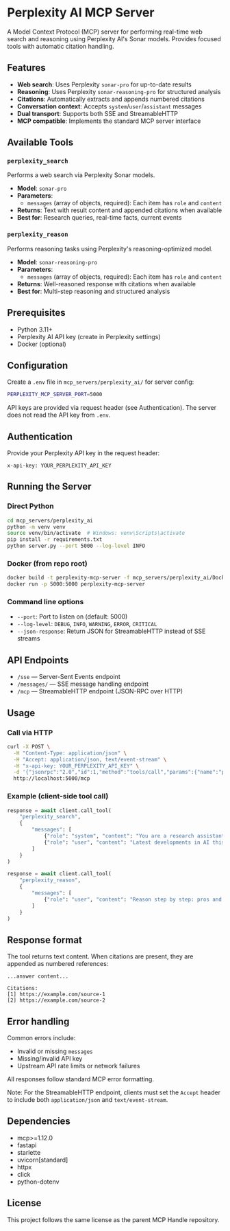 # Perplexity AI MCP Server

A Model Context Protocol (MCP) server for performing real-time web search and reasoning using Perplexity AI's Sonar models. Provides focused tools with automatic citation handling.

## Features

- **Web search**: Uses Perplexity `sonar-pro` for up-to-date results
- **Reasoning**: Uses Perplexity `sonar-reasoning-pro` for structured analysis
- **Citations**: Automatically extracts and appends numbered citations
- **Conversation context**: Accepts `system`/`user`/`assistant` messages
- **Dual transport**: Supports both SSE and StreamableHTTP
- **MCP compatible**: Implements the standard MCP server interface

## Available Tools

### `perplexity_search`
Performs a web search via Perplexity Sonar models.

- **Model**: `sonar-pro`
- **Parameters**:
  - `messages` (array of objects, required): Each item has `role` and `content`
- **Returns**: Text with result content and appended citations when available
- **Best for**: Research queries, real-time facts, current events

### `perplexity_reason`
Performs reasoning tasks using Perplexity's reasoning-optimized model.

- **Model**: `sonar-reasoning-pro`
- **Parameters**:
  - `messages` (array of objects, required): Each item has `role` and `content`
- **Returns**: Well-reasoned response with citations when available
- **Best for**: Multi-step reasoning and structured analysis

## Prerequisites

- Python 3.11+
- Perplexity AI API key (create in Perplexity settings)
- Docker (optional)

## Configuration

Create a `.env` file in `mcp_servers/perplexity_ai/` for server config:

```bash
PERPLEXITY_MCP_SERVER_PORT=5000
```

API keys are provided via request header (see Authentication). The server does not read the API key from `.env`.

## Authentication

Provide your Perplexity API key in the request header:

```
x-api-key: YOUR_PERPLEXITY_API_KEY
```

## Running the Server

### Direct Python

```bash
cd mcp_servers/perplexity_ai
python -m venv venv
source venv/bin/activate  # Windows: venv\Scripts\activate
pip install -r requirements.txt
python server.py --port 5000 --log-level INFO
```

### Docker (from repo root)

```bash
docker build -t perplexity-mcp-server -f mcp_servers/perplexity_ai/Dockerfile .
docker run -p 5000:5000 perplexity-mcp-server
```

### Command line options

- `--port`: Port to listen on (default: 5000)
- `--log-level`: `DEBUG`, `INFO`, `WARNING`, `ERROR`, `CRITICAL`
- `--json-response`: Return JSON for StreamableHTTP instead of SSE streams

## API Endpoints

- `/sse` — Server-Sent Events endpoint
- `/messages/` — SSE message handling endpoint
- `/mcp` — StreamableHTTP endpoint (JSON-RPC over HTTP)

## Usage

### Call via HTTP

```bash
curl -X POST \
  -H "Content-Type: application/json" \
  -H "Accept: application/json, text/event-stream" \
  -H "x-api-key: YOUR_PERPLEXITY_API_KEY" \
  -d '{"jsonrpc":"2.0","id":1,"method":"tools/call","params":{"name":"perplexity_search","arguments":{"messages":[{"role":"user","content":"What is quantum computing?"}]}}}' \
  http://localhost:5000/mcp
```

### Example (client-side tool call)

```python
response = await client.call_tool(
    "perplexity_search",
    {
        "messages": [
            {"role": "system", "content": "You are a research assistant."},
            {"role": "user", "content": "Latest developments in AI this week"}
        ]
    }
)

response = await client.call_tool(
    "perplexity_reason",
    {
        "messages": [
            {"role": "user", "content": "Reason step by step: pros and cons of nuclear vs solar for baseload"}
        ]
    }
)
```

## Response format

The tool returns text content. When citations are present, they are appended as numbered references:

```
...answer content...

Citations:
[1] https://example.com/source-1
[2] https://example.com/source-2
```

## Error handling

Common errors include:

- Invalid or missing `messages`
- Missing/invalid API key
- Upstream API rate limits or network failures

All responses follow standard MCP error formatting.

Note: For the StreamableHTTP endpoint, clients must set the `Accept` header to include both `application/json` and `text/event-stream`.

## Dependencies

- mcp>=1.12.0
- fastapi
- starlette
- uvicorn[standard]
- httpx
- click
- python-dotenv

## License

This project follows the same license as the parent MCP Handle repository.